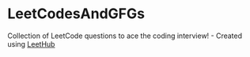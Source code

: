 # LeetCodesAndGFGs
Collection of LeetCode questions to ace the coding interview! - Created using [LeetHub](https://github.com/QasimWani/LeetHub)
